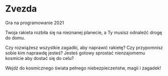 # Zvezda
Gra na programowanie 2021

Twoja rakieta rozbiła się na nieznanej planecie, a Ty musisz odnaleźć drogę do domu. 


Czy rozwiążesz wszystkie zagadki, aby naprawić rakietę? 
Czy przypomnisz sobie kim naprawdę jesteś? 
Jesteś gotowy sprostać nienzajomemu kosmicie aby dostać się do celu?


Wejdź do kosmicznego świata pełnego niebezpieczeństw, magii i zagadek!
